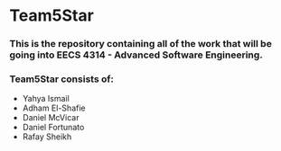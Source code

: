 # Team5Star
### This is the repository containing all of the work that will be going into EECS 4314 - Advanced Software Engineering.

### Team5Star consists of:
* Yahya Ismail
* Adham El-Shafie
* Daniel McVicar
* Daniel Fortunato
* Rafay Sheikh

